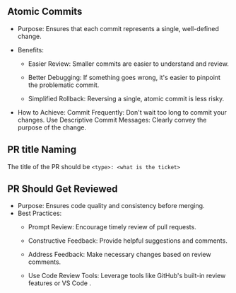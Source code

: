 ## Atomic Commits
* Purpose: Ensures that each commit represents a single, well-defined change.

* Benefits:

  - Easier Review: Smaller commits are easier to understand and review.

  - Better Debugging: If something goes wrong, it's easier to pinpoint the problematic commit.

  - Simplified Rollback: Reversing a single, atomic commit is less risky.

* How to Achieve:
Commit Frequently: Don't wait too long to commit your changes.
Use Descriptive Commit Messages: Clearly convey the purpose of the change.

## PR title Naming
The title of the PR should be `<type>: <what is the ticket>`



## PR Should Get Reviewed
* Purpose: Ensures code quality and consistency before merging.
* Best Practices:
  - Prompt Review: Encourage timely review of pull requests.
  
  - Constructive Feedback: Provide helpful suggestions and comments.
  
  - Address Feedback: Make necessary changes based on review comments.
  
  - Use Code Review Tools: Leverage tools like GitHub's built-in review features or VS Code .
